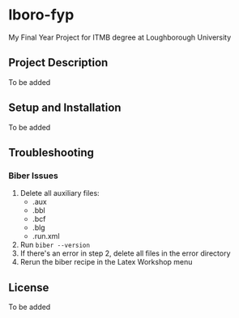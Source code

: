 # lboro-fyp
My Final Year Project for ITMB degree at Loughborough University

## Project Description
To be added

## Setup and Installation
To be added

## Troubleshooting

### Biber Issues

1. Delete all auxiliary files:
    - .aux
    - .bbl
    - .bcf
    - .blg
    - .run.xml
2. Run `biber --version`
3. If there's an error in step 2, delete all files in the error directory
4. Rerun the biber recipe in the Latex Workshop menu

## License
To be added